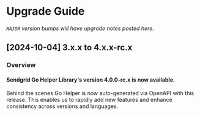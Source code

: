 # Upgrade Guide

_`MAJOR` version bumps will have upgrade notes posted here._

[2024-10-04] 3.x.x to 4.x.x-rc.x
--------------------------------
### Overview

#### Sendgrid Go Helper Library's version 4.0.0-rc.x is now available.

Behind the scenes Go Helper is now auto-generated via OpenAPI with this release. This enables us to rapidly add new features and enhance consistency across versions and languages.
